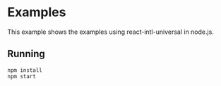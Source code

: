 # Examples
This example shows the examples using react-intl-universal in node.js.

## Running
```
npm install
npm start
```